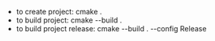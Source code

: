 * to create project: cmake .
* to build project: cmake --build .
* to build project release: cmake --build . --config Release